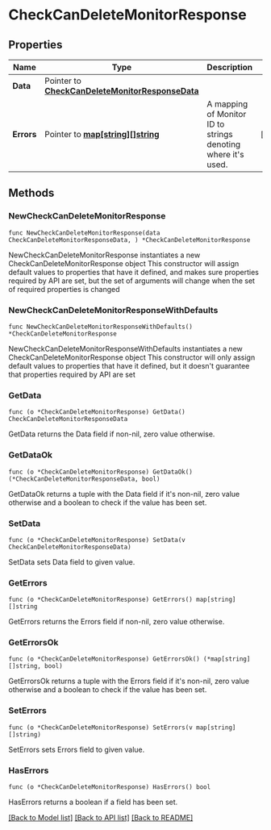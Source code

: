 # CheckCanDeleteMonitorResponse

## Properties

Name | Type | Description | Notes
------------ | ------------- | ------------- | -------------
**Data** | Pointer to [**CheckCanDeleteMonitorResponseData**](CheckCanDeleteMonitorResponse_data.md) |  | 
**Errors** | Pointer to [**map[string][]string**](array.md) | A mapping of Monitor ID to strings denoting where it&#39;s used. | [optional] 

## Methods

### NewCheckCanDeleteMonitorResponse

`func NewCheckCanDeleteMonitorResponse(data CheckCanDeleteMonitorResponseData, ) *CheckCanDeleteMonitorResponse`

NewCheckCanDeleteMonitorResponse instantiates a new CheckCanDeleteMonitorResponse object
This constructor will assign default values to properties that have it defined,
and makes sure properties required by API are set, but the set of arguments
will change when the set of required properties is changed

### NewCheckCanDeleteMonitorResponseWithDefaults

`func NewCheckCanDeleteMonitorResponseWithDefaults() *CheckCanDeleteMonitorResponse`

NewCheckCanDeleteMonitorResponseWithDefaults instantiates a new CheckCanDeleteMonitorResponse object
This constructor will only assign default values to properties that have it defined,
but it doesn't guarantee that properties required by API are set

### GetData

`func (o *CheckCanDeleteMonitorResponse) GetData() CheckCanDeleteMonitorResponseData`

GetData returns the Data field if non-nil, zero value otherwise.

### GetDataOk

`func (o *CheckCanDeleteMonitorResponse) GetDataOk() (*CheckCanDeleteMonitorResponseData, bool)`

GetDataOk returns a tuple with the Data field if it's non-nil, zero value otherwise
and a boolean to check if the value has been set.

### SetData

`func (o *CheckCanDeleteMonitorResponse) SetData(v CheckCanDeleteMonitorResponseData)`

SetData sets Data field to given value.


### GetErrors

`func (o *CheckCanDeleteMonitorResponse) GetErrors() map[string][]string`

GetErrors returns the Errors field if non-nil, zero value otherwise.

### GetErrorsOk

`func (o *CheckCanDeleteMonitorResponse) GetErrorsOk() (*map[string][]string, bool)`

GetErrorsOk returns a tuple with the Errors field if it's non-nil, zero value otherwise
and a boolean to check if the value has been set.

### SetErrors

`func (o *CheckCanDeleteMonitorResponse) SetErrors(v map[string][]string)`

SetErrors sets Errors field to given value.

### HasErrors

`func (o *CheckCanDeleteMonitorResponse) HasErrors() bool`

HasErrors returns a boolean if a field has been set.


[[Back to Model list]](../README.md#documentation-for-models) [[Back to API list]](../README.md#documentation-for-api-endpoints) [[Back to README]](../README.md)


